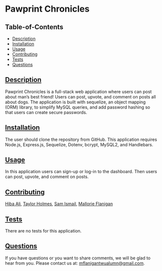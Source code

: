 # Pawprint Chronicles

## Table-of-Contents
* [Description](#description)
* [Installation](#installation)
* [Usage](#usage)
* [Contributing](#contributing)
* [Tests](#tests)
* [Questions](#questions)

## [Description](#table-of-contents)
Pawprint Chronicles is a full-stack web application where users can post about man’s best friend! Users can post, upvote, and comment on posts all about dogs. The application is built with sequelize, an object mapping (ORM) library, to simplify MySQL queries, and add password hashing so that users can create secure passwords.

## [Installation](#table-of-contents)
The user should clone the repository from GitHub. This application requires Node.js, Express.js, Sequelize, Dotenv, bcrypt, MySQL2, and Handlebars.

## [Usage](#table-of-contents)
In this application users can sign-up or log-in to the dashboard. Then users can post, upvote, and comment on posts.

## [Contributing](#table-of-contents)
[Hiba Ali](https://github.com/Hibo-ali), 
[Taylor Holmes](https://github.com/TaylorH07), 
[Sam Ismail](https://github.com/Samismail2010), 
[Mallorie Flanigan](https://github.com/mflanigan13)

## [Tests](#table-of-contents)
There are no tests for this application.

## [Questions](#table-of-contents)
If you have questions or you want to share comments, we will be glad to hear from you. Please contact us at: mflanigantwualumn@gmail.com.